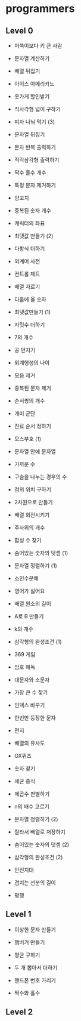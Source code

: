 # programmers


## Level 0

- 머쓱이보다 키 큰 사람
- 문자열 계산하기
- 배열 뒤집기
- 아이스 아메리카노
- 옷가게 할인받기
- 직사각형 넓이 구하기
- 피자 나눠 먹기 (3)
- 문자열 뒤집기
- 문자 반복 출력하기
- 직각삼각형 출력하기
- 짝수 홀수 개수
- 특정 문자 제거하기
- 양꼬치
- 중복된 숫자 개수
- 캐릭터의 좌표
- 최댓값 만들기 (2)
- 다항식 더하기
- 외계어 사전
- 컨트롤 제트
- 배열 자르기
- 다음에 올 숫자
- 최댓값만들기 (1)
- 자릿수 더하기
- 7의 개수
- 공 던지기
- 외계행성의 나이
- 모음 제거
- 중복된 문자 제거
- 순서쌍의 개수
- 개미 군단
- 진료 순서 정하기
- 모스부호 (1)
- 문자열 안에 문자열
- 가까운 수
- 구슬을 나누는 경우의 수
- 점의 위치 구하기
- 2차원으로 만들기
- 배열 회전시키기
- 주사위의 개수
- 합성 수 찾기
- 숨어있는 숫자의 덧셈 (1)
- 문자열 정렬하기 (1)
- 소인수분해
- 영어가 싫어요
- 배열 원소의 길이
- A로 B 만들기
- k의 개수
- 삼각형의 완성조건 (1)
- 369 게임
- 암호 해독
- 대문자와 소문자
- 가장 큰 수 찾기
- 인덱스 바꾸기
- 한번만 등장한 문자
- 편지
- 배열의 유사도
- OX퀴즈
- 숫자 찾기
- 세균 증식
- 제곱수 판별하기
- n의 배수 고르기
- 문자열 정렬하기 (2)
- 잘라서 배열로 저장하기
- 숨어있는 숫자의 덧셈 (2)
- 삼각형의 완성조건 (2)
- 안전지대
- 겹치는 선분의 길이

- 평행

## Level 1

- 이상한 문자 만들기
- 햄버거 만들기

- 평균 구하기
- 두 개 뽑아서 더하기
- 핸드폰 번호 가리기
- 짝수와 홀수


## Level 2
